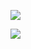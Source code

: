 ![](https://files.catbox.moe/z4u4c1.jpg)

![](https://komarev.com/ghpvc/?username=kimigashine&color=69954e&style=plastic&label=Profile+views&base=1158)
